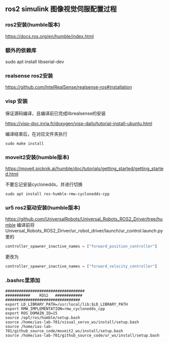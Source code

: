 ## ros2 simulink 图像视觉伺服配置过程

### ros2安装(humble版本)

https://docs.ros.org/en/humble/index.html
### 额外的依赖库
sudo apt install libserial-dev
### realsense ros2安装
https://github.com/IntelRealSense/realsense-ros#installation
### visp 安装
保证源码编译，且编译前已完成librealsense的安装

https://visp-doc.inria.fr/doxygen/visp-daily/tutorial-install-ubuntu.html

编译结束后，在对应文件夹执行
```shell
sudo make install
```
### moveit2安装(humble版本)
https://moveit.picknik.ai/humble/doc/tutorials/getting_started/getting_started.html

不要忘记安装cyclonedds，并进行切换
```shell
sudo apt install ros-humble-rmw-cyclonedds-cpp
```

### ur5 ros2驱动安装(humble版本)
https://github.com/UniversalRobots/Universal_Robots_ROS2_Driver/tree/humble
编译前将Universal_Robots_ROS2_Driver/ur_robot_driver/launch/ur_control.launch.py里的
```py
controller_spawner_inactive_names = ["forward_position_controller"]
```
更改为
```py
controller_spawner_inactive_names = ["forward_velocity_controller"]
```


### .bashrc里添加
```
###################################
###########    ROS2   ############
#################################
export LD_LIBRARY_PATH=/usr/local/lib:$LD_LIBRARY_PATH
export RMW_IMPLEMENTATION=rmw_cyclonedds_cpp
export ROS_DOMAIN_ID=15
source /opt/ros/humble/setup.bash
source /home/ias-lab-701/visual_servo_ws/install/setup.bash
source /home/ias-lab-701/github_source_code/moveit2_ws/install/setup.bash
source /home/ias-lab-701/github_source_code/ur_ws/install/setup.bash
```